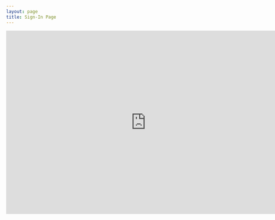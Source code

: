```yaml
---
layout: page
title: Sign-In Page
---
```


<div class="responsive-wrap">
  <iframe src="https://docs.google.com/forms/d/e/1FAIpQLSccn8dF4Pmd1-ZqZS0eH3Mp8uTgeTbhL9pcrFuDUOGFX7SeUw/viewform?embedded=true" width="760" height="500" frameborder="0" scrolling="yes">Loading...</iframe>
</div>

<h1>
  	<a href="" class="typewrite" data-period="2000" data-type='[ "Thanks for filling out this form future cybercops!","You are really awesome because you made this meeting.","Sign in this page will make you more awesome and help us improve","Oh no.... Somebody just hacked me......."]'>
    <span class="wrap"></span>
  	</a>
</h1>
